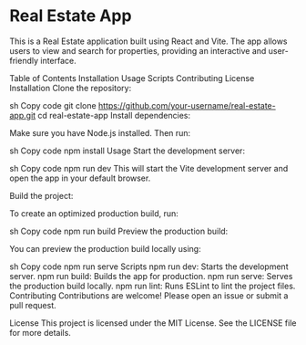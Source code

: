 # Real Estate App
This is a Real Estate application built using React and Vite. The app allows users to view and search for properties, providing an interactive and user-friendly interface.

Table of Contents
Installation
Usage
Scripts
Contributing
License
Installation
Clone the repository:

sh
Copy code
git clone https://github.com/your-username/real-estate-app.git
cd real-estate-app
Install dependencies:

Make sure you have Node.js installed. Then run:

sh
Copy code
npm install
Usage
Start the development server:

sh
Copy code
npm run dev
This will start the Vite development server and open the app in your default browser.

Build the project:

To create an optimized production build, run:

sh
Copy code
npm run build
Preview the production build:

You can preview the production build locally using:

sh
Copy code
npm run serve
Scripts
npm run dev: Starts the development server.
npm run build: Builds the app for production.
npm run serve: Serves the production build locally.
npm run lint: Runs ESLint to lint the project files.
Contributing
Contributions are welcome! Please open an issue or submit a pull request.

License
This project is licensed under the MIT License. See the LICENSE file for more details.
